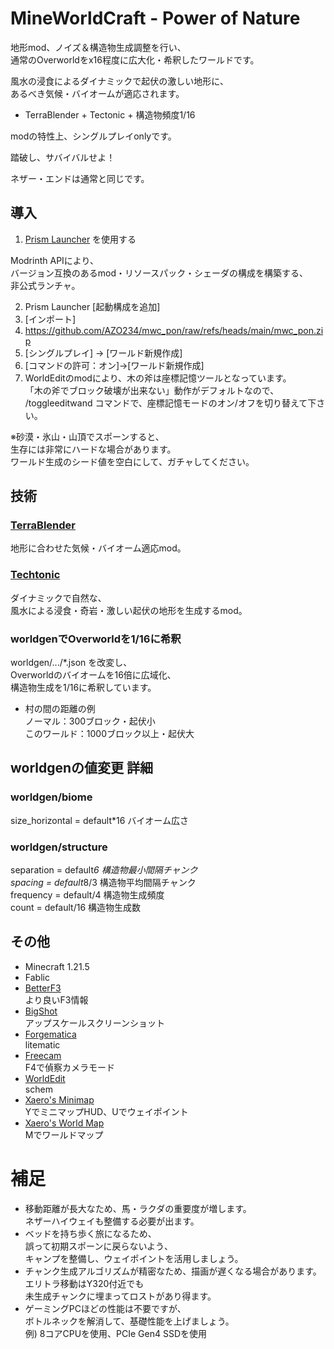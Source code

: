 # MineWorldCraft - Power of Nature

地形mod、ノイズ＆構造物生成調整を行い、  
通常のOverworldをx16程度に広大化・希釈したワールドです。  

風水の浸食によるダイナミックで起伏の激しい地形に、  
あるべき気候・バイオームが適応されます。  

- TerraBlender + Tectonic + 構造物頻度1/16

modの特性上、シングルプレイonlyです。  

踏破し、サバイバルせよ！  


ネザー・エンドは通常と同じです。  


## 導入

1. [Prism Launcher](https://prismlauncher.org/) を使用する

Modrinth APIにより、  
バージョン互換のあるmod・リソースパック・シェーダの構成を構築する、  
非公式ランチャ。

2. Prism Launcher [起動構成を追加]
3. [インポート]
4. https://github.com/AZO234/mwc_pon/raw/refs/heads/main/mwc_pon.zip
5. [シングルプレイ] → [ワールド新規作成]
6. [コマンドの許可：オン]→[ワールド新規作成]
7. WorldEditのmodにより、木の斧は座標記憶ツールとなっています。  
    「木の斧でブロック破壊が出来ない」動作がデフォルトなので、  
    /toggleeditwand コマンドで、座標記憶モードのオン/オフを切り替えて下さい。


※砂漠・氷山・山頂でスポーンすると、  
生存には非常にハードな場合があります。  
ワールド生成のシード値を空白にして、ガチャしてください。


## 技術

### [TerraBlender](https://modrinth.com/mod/terrablender)

地形に合わせた気候・バイオーム適応mod。

### [Techtonic](https://modrinth.com/datapack/tectonic)

ダイナミックで自然な、  
風水による浸食・奇岩・激しい起伏の地形を生成するmod。

### worldgenでOverworldを1/16に希釈

worldgen/.../*.json を改変し、  
Overworldのバイオームを16倍に広域化、  
構造物生成を1/16に希釈しています。

- 村の間の距離の例  
ノーマル：300ブロック・起伏小  
このワールド：1000ブロック以上・起伏大


## worldgenの値変更 詳細

### worldgen/biome

size_horizontal = default*16  バイオーム広さ

### worldgen/structure

separation = default*6  構造物最小間隔チャンク  
spacing = default*8/3  構造物平均間隔チャンク  
frequency = default/4  構造物生成頻度  
count = default/16  構造物生成数


## その他

- Minecraft 1.21.5
- Fablic
- [BetterF3](https://modrinth.com/mod/betterf3)  
より良いF3情報
- [BigShot](https://modrinth.com/mod/bigshot)  
アップスケールスクリーンショット
- [Forgematica](https://modrinth.com/mod/forgematica)  
litematic
- [Freecam](https://modrinth.com/mod/freecam)  
F4で偵察カメラモード
- [WorldEdit](https://modrinth.com/plugin/worldedit)  
schem
- [Xaero's Minimap](https://modrinth.com/mod/xaeros-minimap)  
YでミニマップHUD、Uでウェイポイント
- [Xaero's World Map](https://modrinth.com/mod/xaeros-world-map)  
Mでワールドマップ


# 補足

- 移動距離が長大なため、馬・ラクダの重要度が増します。  
  ネザーハイウェイも整備する必要が出ます。
- ベッドを持ち歩く旅になるため、  
  誤って初期スポーンに戻らないよう、  
  キャンプを整備し、ウェイポイントを活用しましょう。
- チャンク生成アルゴリズムが精密なため、描画が遅くなる場合があります。  
  エリトラ移動はY320付近でも  
  未生成チャンクに埋まってロストがあり得ます。
- ゲーミングPCほどの性能は不要ですが、  
  ボトルネックを解消して、基礎性能を上げましょう。  
  例) 8コアCPUを使用、PCIe Gen4 SSDを使用
